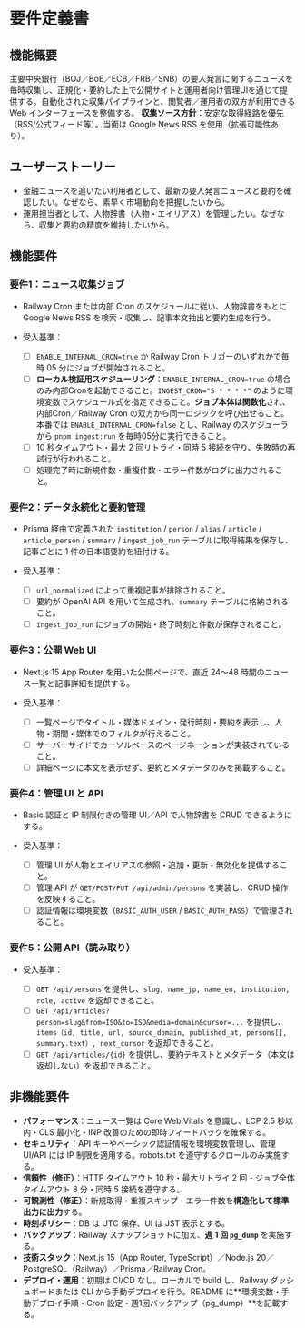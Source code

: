 # 要件定義書

## 機能概要

主要中央銀行（BOJ／BoE／ECB／FRB／SNB）の要人発言に関するニュースを毎時収集し、正規化・要約した上で公開サイトと運用者向け管理UIを通じて提供する。自動化された収集パイプラインと、閲覧者／運用者の双方が利用できる Web インターフェースを整備する。
**収集ソース方針**：安定な取得経路を優先（RSS/公式フィード等）。当面は Google News RSS を使用（拡張可能性あり）。

## ユーザーストーリー

* 金融ニュースを追いたい利用者として、最新の要人発言ニュースと要約を確認したい。なぜなら、素早く市場動向を把握したいから。
* 運用担当者として、人物辞書（人物・エイリアス）を管理したい。なぜなら、収集と要約の精度を維持したいから。

## 機能要件

### 要件1：ニュース収集ジョブ

* Railway Cron または内部 Cron のスケジュールに従い、人物辞書をもとに Google News RSS を検索・収集し、記事本文抽出と要約生成を行う。
* 受入基準：

  * [ ] `ENABLE_INTERNAL_CRON=true` か Railway Cron トリガーのいずれかで毎時 05 分にジョブが開始されること。
  * [ ] **ローカル検証用スケジューリング**：`ENABLE_INTERNAL_CRON=true` の場合のみ内部Cronを起動できること。`INGEST_CRON="5 * * * *"` のように環境変数でスケジュール式を指定できること。**ジョブ本体は関数化**され、内部Cron／Railway Cron の双方から同一ロジックを呼び出せること。
    本番では `ENABLE_INTERNAL_CRON=false` とし、Railway のスケジューラから `pnpm ingest:run` を毎時05分に実行できること。
  * [ ] 10 秒タイムアウト・最大 2 回リトライ・同時 5 接続を守り、失敗時の再試行が行われること。
  * [ ] 処理完了時に新規件数・重複件数・エラー件数がログに出力されること。

### 要件2：データ永続化と要約管理

* Prisma 経由で定義された `institution` / `person` / `alias` / `article` / `article_person` / `summary` / `ingest_job_run` テーブルに取得結果を保存し、記事ごとに 1 件の日本語要約を紐付ける。
* 受入基準：

  * [ ] `url_normalized` によって重複記事が排除されること。
  * [ ] 要約が OpenAI API を用いて生成され、`summary` テーブルに格納されること。
  * [ ] `ingest_job_run` にジョブの開始・終了時刻と件数が保存されること。

### 要件3：公開 Web UI

* Next.js 15 App Router を用いた公開ページで、直近 24〜48 時間のニュース一覧と記事詳細を提供する。
* 受入基準：

  * [ ] 一覧ページでタイトル・媒体ドメイン・発行時刻・要約を表示し、人物・期間・媒体でのフィルタが行えること。
  * [ ] サーバーサイドでカーソルベースのページネーションが実装されていること。
  * [ ] 詳細ページに本文を表示せず、要約とメタデータのみを掲載すること。

### 要件4：管理 UI と API

* Basic 認証と IP 制限付きの管理 UI／API で人物辞書を CRUD できるようにする。
* 受入基準：

  * [ ] 管理 UI が人物とエイリアスの参照・追加・更新・無効化を提供すること。
  * [ ] 管理 API が `GET/POST/PUT /api/admin/persons` を実装し、CRUD 操作を反映すること。
  * [ ] 認証情報は環境変数（`BASIC_AUTH_USER` / `BASIC_AUTH_PASS`）で管理されること。

### **要件5：公開 API（読み取り）**

* 受入基準：

  * [ ] `GET /api/persons` を提供し、`slug, name_jp, name_en, institution, role, active` を返却できること。
  * [ ] `GET /api/articles?person=slug&from=ISO&to=ISO&media=domain&cursor=...` を提供し、
    `items（id, title, url, source_domain, published_at, persons[], summary.text）, next_cursor` を返却できること。
  * [ ] `GET /api/articles/{id}` を提供し、要約テキストとメタデータ（本文は返却しない）を返却できること。

## 非機能要件

* **パフォーマンス**：ニュース一覧は Core Web Vitals を意識し、LCP 2.5 秒以内・CLS 最小化・INP 改善のための即時フィードバックを確保する。
* **セキュリティ**：API キーやベーシック認証情報を環境変数管理し、管理 UI/API には IP 制限を適用する。robots.txt を遵守するクロールのみ実施する。
* **信頼性（修正）**：HTTP タイムアウト 10 秒・最大リトライ 2 回・ジョブ全体タイムアウト 8 分・同時 5 接続を遵守する。
* **可観測性（修正）**：新規取得・重複スキップ・エラー件数を**構造化して標準出力に出力**する。
* **時刻ポリシー**：DB は UTC 保存、UI は JST 表示とする。
* **バックアップ**：Railway スナップショットに加え、**週 1 回 `pg_dump`** を実施する。
* **技術スタック**：Next.js 15（App Router, TypeScript）／Node.js 20／PostgreSQL（Railway）／Prisma／Railway Cron。
* **デプロイ・運用**：初期は CI/CD なし。ローカルで build し、Railway ダッシュボードまたは CLI から手動デプロイを行う。README に**環境変数・手動デプロイ手順・Cron 設定・週1回バックアップ（pg_dump）**を記載する。